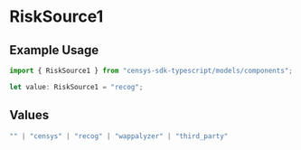 # RiskSource1

## Example Usage

```typescript
import { RiskSource1 } from "censys-sdk-typescript/models/components";

let value: RiskSource1 = "recog";
```

## Values

```typescript
"" | "censys" | "recog" | "wappalyzer" | "third_party"
```